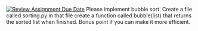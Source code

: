 [![Review Assignment Due Date](https://classroom.github.com/assets/deadline-readme-button-22041afd0340ce965d47ae6ef1cefeee28c7c493a6346c4f15d667ab976d596c.svg)](https://classroom.github.com/a/LIODyNG-)
Please implement bubble sort.
Create a file called sorting.py
in that file create a function called bubble(list) that returns the sorted list when finished.
Bonus point if you can make it more efficient. 
